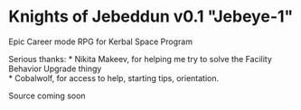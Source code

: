 Knights of Jebeddun v0.1 "Jebeye-1"
=========================
Epic Career mode RPG for Kerbal Space Program

   Serious thanks:
				* Nikita Makeev, for helping me try to solve the Facility Behavior Upgrade thingy   
				* Cobalwolf, for access to help, starting tips, orientation.
            			
   
  

Source coming soon
